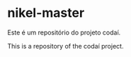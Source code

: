 # nikel-master

Este é um repositório do projeto codaí.

This is a repository of the codaí project.

